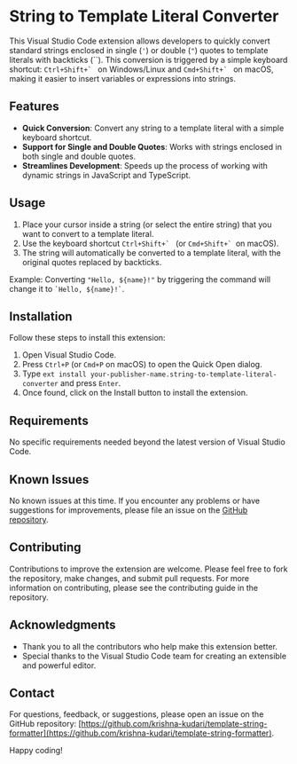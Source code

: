 # String to Template Literal Converter

This Visual Studio Code extension allows developers to quickly convert standard strings enclosed in single (`'`) or double (`"`) quotes to template literals with backticks (\`\`). This conversion is triggered by a simple keyboard shortcut: ``Ctrl+Shift+` `` on Windows/Linux and ``Cmd+Shift+` `` on macOS, making it easier to insert variables or expressions into strings.

## Features

- **Quick Conversion**: Convert any string to a template literal with a simple keyboard shortcut.
- **Support for Single and Double Quotes**: Works with strings enclosed in both single and double quotes.
- **Streamlines Development**: Speeds up the process of working with dynamic strings in JavaScript and TypeScript.

## Usage

1. Place your cursor inside a string (or select the entire string) that you want to convert to a template literal.
2. Use the keyboard shortcut ``Ctrl+Shift+` `` (or ``Cmd+Shift+` ``on macOS).
3. The string will automatically be converted to a template literal, with the original quotes replaced by backticks.

Example: Converting `"Hello, ${name}!"` by triggering the command will change it to `` `Hello, ${name}!` ``.

## Installation

Follow these steps to install this extension:

1. Open Visual Studio Code.
2. Press `Ctrl+P` (or `Cmd+P` on macOS) to open the Quick Open dialog.
3. Type `ext install your-publisher-name.string-to-template-literal-converter` and press `Enter`.
4. Once found, click on the Install button to install the extension.

## Requirements

No specific requirements needed beyond the latest version of Visual Studio Code.

## Known Issues

No known issues at this time. If you encounter any problems or have suggestions for improvements, please file an issue on the [GitHub repository](https://github.com/krishna-kudari/template-string-formatter).

## Contributing

Contributions to improve the extension are welcome. Please feel free to fork the repository, make changes, and submit pull requests. For more information on contributing, please see the contributing guide in the repository.

## Acknowledgments

- Thank you to all the contributors who help make this extension better.
- Special thanks to the Visual Studio Code team for creating an extensible and powerful editor.

## Contact

For questions, feedback, or suggestions, please open an issue on the GitHub repository: [https://github.com/krishna-kudari/template-string-formatter](https://github.com/krishna-kudari/template-string-formatter).

Happy coding!

